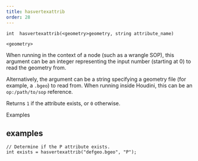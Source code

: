 ```yaml
---
title: hasvertexattrib
order: 28
---
```

`int  hasvertexattrib(<geometry>geometry, string attribute_name)`

`<geometry>`

When running in the context of a node (such as a wrangle SOP), this argument can be an integer representing the input number (starting at 0) to read the geometry from.

Alternatively, the argument can be a string specifying a geometry file (for example, a `.bgeo`) to read from. When running inside Houdini, this can be an `op:/path/to/sop` reference.

Returns `1` if the attribute exists, or `0` otherwise.

Examples

## examples

```vex
// Determine if the P attribute exists.
int exists = hasvertexattrib("defgeo.bgeo", "P");

```
